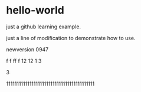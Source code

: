# hello-world
just a github learning example.

just a line of modification to demonstrate how to use.

newversion 0947


f
f
ff
f
12
12
1
3

3

111111111111111111111111111111111111111111
